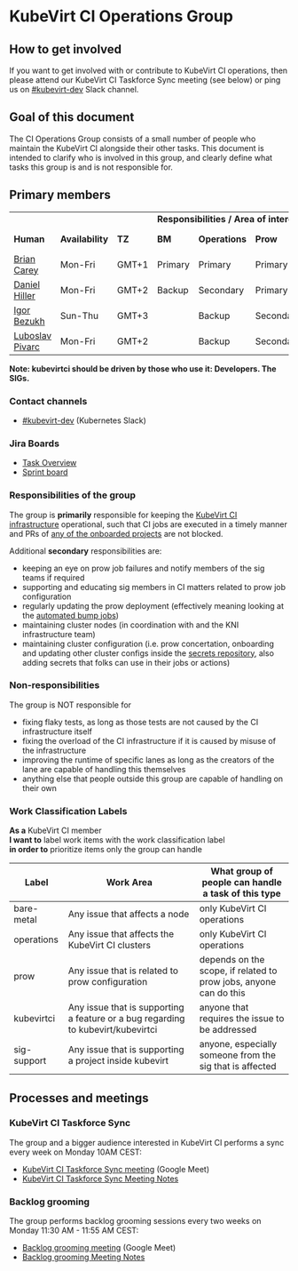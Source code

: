 # KubeVirt CI Operations Group

## How to get involved

If you want to get involved with or contribute to KubeVirt CI operations, then please attend our KubeVirt CI Taskforce Sync meeting (see below) or ping us on [#kubevirt-dev] Slack channel.

## Goal of this document

The CI Operations Group consists of a small number of people who maintain the KubeVirt CI alongside their other tasks. This document is intended to clarify who is involved in this group, and clearly define what tasks this group is and is not responsible for.


## Primary members

<table>
  <tr>
   <td></td>
   <td></td>
   <td></td>
   <td colspan="5" ><b>Responsibilities / Area of interest</b></td>
  </tr>
  <tr>
   <td><b>Human</b></td>
   <td><b>Availability</b></td>
   <td><b>TZ</b></td>
   <td><b>BM</b></td>
   <td><b>Operations</b></td>
   <td><b>Prow</b></td>
   <td><b>kubevirtci</b></td>
   <td><b>SIG Support</b></td>
  </tr>
  <tr>
   <td><a href="https://github.com/brianmcarey">Brian Carey</a></td>
   <td>Mon-Fri</td>
   <td>GMT+1</td>
   <td>Primary</td>
   <td>Primary</td>
   <td>Primary</td>
   <td>Backup</td>
   <td>Backup</td>
  </tr>
  <tr>
   <td><a href="https://github.com/dhiller">Daniel Hiller</a></td>
   <td>Mon-Fri</td>
   <td>GMT+2</td>
   <td>Backup</td>
   <td>Secondary</td>
   <td>Primary</td>
   <td>Backup</td>
   <td>Primary</td>
  </tr>
  <tr>
   <td><a href="https://github.com/enp0s3">Igor Bezukh</a></td>
   <td>Sun-Thu</td>
   <td>GMT+3</td>
   <td></td>
   <td>Backup</td>
   <td>Secondary</td>
   <td>Backup</td>
   <td>Secondary</td>
  </tr>
  <tr>
   <td><a href="https://github.com/xpivarc">Luboslav Pivarc</a></td>
   <td>Mon-Fri</td>
   <td>GMT+2</td>
   <td></td>
   <td>Backup</td>
   <td>Secondary</td>
   <td>Backup</td>
   <td>Secondary</td>
  </tr>
</table>


**Note: kubevirtci should be driven by those who use it: Developers. The SIGs.**

### Contact channels

* [#kubevirt-dev] (Kubernetes Slack)

### Jira Boards

* [Task Overview](https://issues.redhat.com/secure/RapidBoard.jspa?rapidView=15140)
* [Sprint board](https://issues.redhat.com/secure/RapidBoard.jspa?rapidView=15438&view=detail)


### Responsibilities of the group

The group is **primarily** responsible for keeping the [KubeVirt CI infrastructure](https://github.com/kubevirt/project-infra/blob/main/docs/infrastructure-components.md#infrastructure-components) operational, such that CI jobs are executed in a timely manner and PRs of [any of the onboarded projects](https://github.com/kubevirt/project-infra/tree/main/github/ci/prow-deploy/files/jobs) are not blocked.

Additional **secondary** responsibilities are:


* keeping an eye on prow job failures and notify members of the sig teams if required
* supporting and educating sig members in CI matters related to prow job configuration
* regularly updating the prow deployment (effectively meaning looking at the [automated bump jobs](https://github.com/kubevirt/project-infra/pulls/kubevirt-bot))
* maintaining cluster nodes (in coordination with and the KNI infrastructure team)
* maintaining cluster configuration (i.e. prow concertation, onboarding and updating other cluster configs inside the [secrets repository](https://github.com/kubevirt/secrets/), also adding secrets that folks can use in their jobs or actions)


### Non-responsibilities

The group is NOT responsible for



* fixing flaky tests, as long as those tests are not caused by the CI infrastructure itself
* fixing the overload of the CI infrastructure if it is caused by misuse of the infrastructure
* improving the runtime of specific lanes as long as the creators of the lane are capable of handling this themselves
* anything else that people outside this group are capable of handling on their own


### Work Classification Labels

**As a** KubeVirt CI member  
**I want to** label work items with the work classification label  
**in order to** prioritize items only the group can handle

| Label       | Work Area                                                                        | What group of people can handle a task of this type               |
|-------------|----------------------------------------------------------------------------------|-------------------------------------------------------------------|
| bare-metal  | Any issue that affects a node                                                    | only KubeVirt CI operations                                       |
| operations  | Any issue that affects the KubeVirt CI clusters                                  | only KubeVirt CI operations                                       |
| prow        | Any issue that is related to prow configuration                                  | depends on the scope, if related to prow jobs, anyone can do this |
| kubevirtci  | Any issue that is supporting a feature or a bug regarding to kubevirt/kubevirtci | anyone that requires the issue to be addressed                    |
| sig-support | Any issue that is supporting a project inside kubevirt                           | anyone, especially someone from the sig that is affected          |



## Processes and meetings


### KubeVirt CI Taskforce Sync

The group and a bigger audience interested in KubeVirt CI performs a sync every week on Monday 10AM CEST: 
* [KubeVirt CI Taskforce Sync meeting] (Google Meet)
* [KubeVirt CI Taskforce Sync Meeting Notes](https://docs.google.com/document/d/17eKwt7zaPsEcFrP6hVEz2Bvj_DVg3zJLIUMO0XM7kp4/edit?usp=drive_web)


### Backlog grooming

The group performs backlog grooming sessions every two weeks on Monday 11:30 AM - 11:55 AM CEST:
* [Backlog grooming meeting](https://meet.google.com/orz-vyeh-kob) (Google Meet)
* [Backlog grooming Meeting Notes](https://docs.google.com/document/d/16N4O73aHzsSLsbaAfqabP6a1-kZave2DlJqoPDofL1c/edit?usp=meetingnotes&showmeetingnotespromo=true)

[KubeVirt CI Taskforce Sync meeting]: https://meet.google.com/pcy-dnin-ojj
[#kubevirt-dev]: https://kubernetes.slack.com/archives/C0163DT0R8X
